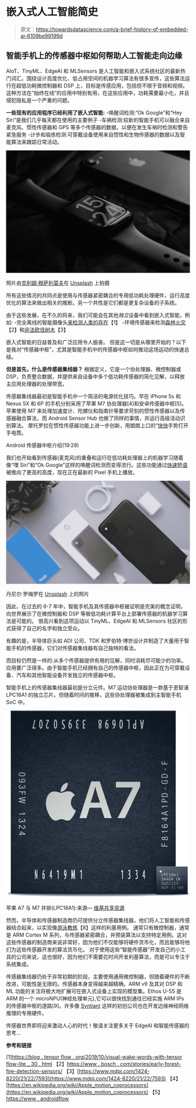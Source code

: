 # 嵌入式人工智能简史

> 原文：<https://towardsdatascience.com/a-brief-history-of-embedded-ai-6109be99199d>

## 智能手机上的传感器中枢如何帮助人工智能走向边缘

AIoT、TinyML、EdgeAI 和 MLSensors 是人工智能和嵌入式系统社区的最新热门词汇。围绕设计高度优化、低占用空间的机器学习算法有很多宣传，这些算法运行在超低功耗微控制器和 DSP 上，目标是传感应用，包括但不限于音频和视频。这种方法在“始终在线”的应用中特别有用，在这些应用中，功耗需要最小化，并且侵犯隐私是一个严重的问题。

**一些现有的应用程序已经利用了嵌入式智能:**
-唤醒词检测:“Ok Google”和“Hey Siri”是我们几乎每天都在使用的主要例子
-车祸检测:较新的智能手机可以融合来自麦克风、惯性传感器和 GPS 等多个传感器的数据，以便在发生车祸时检测和警告紧急服务
-计步和锻炼检测:可穿戴设备使用来自惯性和生物传感器的数据以及智能算法来跟踪日常活动。

![](img/bff355f5687b4ed79d6ce760ac85d07d.png)

照片由[克利姆·穆萨利莫夫](https://unsplash.com/@klim11?utm_source=medium&utm_medium=referral)在 [Unsplash](https://unsplash.com?utm_source=medium&utm_medium=referral) 上拍摄

所有这些情况的共同点是使用与传感器紧密耦合的专用低功耗处理硬件，运行高度优化的算法来做出相关的推断。另一个共性是它们都是更复杂设备的子系统。

由于这些发展，在不久的将来，我们可能会在其他*独立*设备中看到嵌入式智能，例如:
-完全离线的智能摄像头[来检测人类的存在](https://blog.tensorflow.org/2019/10/visual-wake-words-with-tensorflow-lite_30.html)【1】
-环境传感器来检测[森林火灾](https://www.bosch.com/stories/early-forest-fire-detection-sensors/)【2】和[非法砍伐树木](https://www.mdpi.com/1424-8220/21/22/7593)【3】

[](https://blog.tensorflow.org/2019/10/visual-wake-words-with-tensorflow-lite_30.html)  

嵌入式智能的日益普及和广泛应用令人振奋。
但是这一切是从哪里开始的？以下是我对“传感器中枢”，尤其是智能手机中的传感器中枢如何推动这场运动的快速总结。

**但是首先，什么是传感器集线器？**
根据定义，它是一个协处理器、微控制器或 DSP，负责整合数据，并提供来自设备中多个低功耗传感器的简化见解，以释放主应用处理器的处理带宽。

传感器集线器最初是智能手机中一个简洁的电源优化技巧。早在 iPhone 5s 和 Nexus 5X 和 6P 的手机分别采用了苹果 M7 协处理器[4]和安卓传感器中枢[5]。苹果使用 M7 来处理加速度计、陀螺仪和指南针等要求苛刻的惯性传感器以及传感器融合算法，而 Android Sensor Hub 也做了同样的事情，并运行高级活动识别算法。
摩托罗拉在惯性传感器功能上进一步创新，用朗朗上口的“[快快](https://www.facebook.com/MotorolaIN/videos/chop-chop-to-light-up-do-more-with-the-intuitive-moto-actions-on-the-motog5s-buy/1062923173744146/)手势打开手电筒。

Android 传感器中枢介绍(19:28)

我们也开始看到传感器(麦克风)的重叠和运行在低功耗处理器上的机器学习随着像“嘿 Siri”和“Ok Google”这样的唤醒词检测而变得流行。这些功能通过[快速短语](https://support.google.com/assistant/answer/9475056?hl=en&co=GENIE.Platform%3DAndroid)被推向了更高的高度，现在正在最新的 Pixel 手机上播放。

![](img/a19f7bbd85ef410bd2bab5ec9dc045fa.png)

丹尼尔·罗梅罗在 [Unsplash](https://unsplash.com/?utm_source=medium&utm_medium=referral) 上的照片

因此，在过去的 6-7 年中，智能手机及其传感器中枢被证明是完美的概念证明，向世界展示了在微控制器和 DSP 等极低功耗计算平台上部署传感器的机器学习算法是可能的。
很高兴看到这项运动以 TinyML、EdgeAI 和 MLSensors 社区的形式获得了自己的名字和独立受众。

有趣的是，半导体巨头如 ADI 公司、TDK 和罗伯特·博世设计并制造了大量用于智能手机的传感器，它们对传感器集线器有自己独特的看法。

而目标仍然是一样的:从多个传感器提供有用的见解，同时消耗尽可能少的功率。应用要广泛得多。由于智能手机已经拥有自己的传感器中枢，因此正在为可穿戴设备、汽车和其他智能设备开发独立的传感器中枢。

智能手机上的传感器集线器最初是分立元件。M7 运动协处理器是一款基于恩智浦 LPC18A1 的独立芯片。但随着时间的推移，这些协处理器被集成到主智能手机 SoC 中。

![](img/b7c7486ed449e87f60174b55cfb61072.png)

苹果 A7 与 M7 并排(LPC18A1):来源— [维基共享资源](https://commons.wikimedia.org/wiki/File:LPC18A1-and-A7.jpg)

然而，半导体和传感器制造商仍可提供分立传感器集线器。他们将人工智能和传感器结合起来，以实现像[游泳教练](https://www.bosch-sensortec.com/white-paper-swimming.html)【8】这样的利基用例。
通常只有微控制器，通常是 ARM Cortex M 系列，与传感器紧密耦合，并预装算法以支持特定用例。这对这些传感器的制造商来说非常好，因为他们不仅能够将硬件货币化，而且能够将他们为这些传感器开发的算法货币化。
对于使用这些“智能传感器”开发自己的小工具的公司来说，这也很好，因为他们不需要花时间开发利基算法，而是可以专注于系统集成。

传感器集线器仍处于非常初期的阶段，主要使用通用微控制器，但随着硬件的不断改进，可能性是无限的。传感器本身变得越来越精确。ARM v9 及其对 DSP 和 ML 功能的关注将极大地扩展可在嵌入式设备上实现的模型集。Ethos U-55 是 ARM 的一个 microNPU(神经处理单元),它可以很快找到通往已经实施 ARM IPs 的传感器中枢的道路[9]。许多像 [Syntiant](https://www.syntiant.com/) 这样的初创公司也在开发边缘神经网络推理的专用硬件。

传感器世界即将迎来激动人心的时代！敬请关注更多关于 EdgeAI 和智能传感器的思考…

**参考和链接**

[1][https://blog . tensor flow . org/2019/10/visual-wake-words-with-tensor flow-lite _ 30 . html](https://blog.tensorflow.org/2019/10/visual-wake-words-with-tensorflow-lite_30.html)
【2】[https://www . bosch . com/stories/early-forest-fire-detection-sensors/](https://www.bosch.com/stories/early-forest-fire-detection-sensors/)
【3】[https://www.mdpi.com/1424-8220/21/22/7593](https://www.mdpi.com/1424-8220/21/22/7593)
【4】[https://en.wikipedia.org/wiki/Apple_motion_coprocessors](https://en.wikipedia.org/wiki/Apple_motion_coprocessors)
【5】[https://www . androidflow](https://www.androidpolice.com/2015/09/29/the-new-android-sensor-hub-will-significantly-improve-idle-battery-life-while-doing-more-with-sensor-data/)